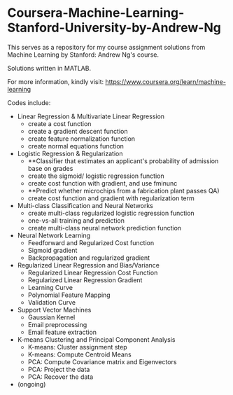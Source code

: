 # Coursera-Machine-Learning-Stanford-University-by-Andrew-Ng
This serves as a repository for my course assignment solutions from Machine Learning by Stanford: Andrew Ng's course.

Solutions written in MATLAB.

For more information, kindly visit: https://www.coursera.org/learn/machine-learning

Codes include:
* Linear Regression & Multivariate Linear Regression
  * create a cost function
  * create a gradient descent function
  * create feature normalization function
  * create normal equations function
* Logistic Regression & Regularization 
  * **Classifier that estimates an applicant's probability of admission base on grades
  * create the sigmoid/ logistic regression function
  * create cost function with gradient, and use fminunc 
  * **Predict whether microchips from a fabrication plant passes QA)
  * create cost function and gradient with regularization term
* Multi-class Classification and Neural Networks
  * create multi-class regularized logistic regression function
  * one-vs-all training and prediction
  * create multi-class neural network prediction function
* Neural Network Learning
  * Feedforward and Regularized Cost function
  * Sigmoid gradient
  * Backpropagation and regularized gradient
* Regularized Linear Regression and Bias/Variance
  * Regularized Linear Regression Cost Function
  * Regularized Linear Regression Gradient
  * Learning Curve
  * Polynomial Feature Mapping
  * Validation Curve
* Support Vector Machines
  * Gaussian Kernel
  * Email preprocessing 
  * Email feature extraction
* K-means Clustering and Principal Component Analysis
  * K-means: Cluster assignment step
  * K-means: Compute Centroid Means
  * PCA: Compute Covariance matrix and Eigenvectors
  * PCA: Project the data
  * PCA: Recover the data
* (ongoing)

